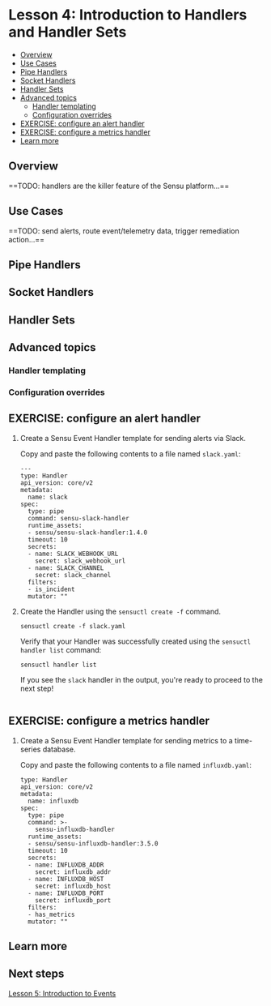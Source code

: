 # Lesson 4: Introduction to Handlers and Handler Sets 

- [Overview](#overview)
- [Use Cases](#use-cases)
- [Pipe Handlers](#pipe-handlers)
- [Socket Handlers](#socket-handlers)
- [Handler Sets](#handler-sets)
- [Advanced topics](#advanced-topics)
  - [Handler templating](#handler-templating)
  - [Configuration overrides](#configuration-overrides)
- [EXERCISE: configure an alert handler](#exercise-configure-an-alert-handler)
- [EXERCISE: configure a metrics handler](#exercise-configure-a-metrics-handler)
- [Learn more](#learn-more)

## Overview

==TODO: handlers are the killer feature of the Sensu platform...==

## Use Cases

==TODO: send alerts, route event/telemetry data, trigger remediation action...==

## Pipe Handlers 

## Socket Handlers 

## Handler Sets 

## Advanced topics 

### Handler templating 

### Configuration overrides 

## EXERCISE: configure an alert handler

1. Create a Sensu Event Handler template for sending alerts via Slack.

   Copy and paste the following contents to a file named `slack.yaml`: 

   ```
   ---
   type: Handler
   api_version: core/v2
   metadata:
     name: slack
   spec:
     type: pipe
     command: sensu-slack-handler 
     runtime_assets:
     - sensu/sensu-slack-handler:1.4.0
     timeout: 10
     secrets: 
     - name: SLACK_WEBHOOK_URL
       secret: slack_webhook_url
     - name: SLACK_CHANNEL
       secret: slack_channel
     filters: 
     - is_incident
     mutator: ""
   ```
   
1. Create the Handler using the `sensuctl create -f` command.
   
   ```
   sensuctl create -f slack.yaml
   ```
   
   Verify that your Handler was successfully created using the `sensuctl handler list` command: 
   
   ```
   sensuctl handler list
   ```
   
   If you see the `slack` handler in the output, you're ready to proceed to the next step! 
   
   ```
   
   ```

## EXERCISE: configure a metrics handler

1. Create a Sensu Event Handler template for sending metrics to a time-series database.

   Copy and paste the following contents to a file named `influxdb.yaml`: 
   
   ```
   type: Handler 
   api_version: core/v2
   metadata:
     name: influxdb
   spec:
     type: pipe
     command: >- 
       sensu-influxdb-handler 
     runtime_assets:
     - sensu/sensu-influxdb-handler:3.5.0
     timeout: 10
     secrets:
     - name: INFLUXDB_ADDR
       secret: influxdb_addr
     - name: INFLUXDB_HOST
       secret: influxdb_host
     - name: INFLUXDB_PORT
       secret: influxdb_port
     filters:
     - has_metrics
     mutator: ""
   ```

## Learn more 

## Next steps 

[Lesson 5: Introduction to Events](../05/README.md#readme)

